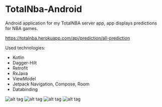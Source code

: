 # TotalNba-Android

Android application for my TotalNBA server app, app displays predictions for NBA games.

https://totalnba.herokuapp.com/api/prediction/all-prediction

Used technologies:
- Kotlin
- Dagger-Hilt
- Retrofit
- RxJava
- ViewModel
- Jetpack Navigation, Compose, Room
- Databinding

![alt tag](https://github.com/borzas89/TotalNBA-Android/blob/main/screenshots/list_smaller.jpeg)
![alt tag](https://github.com/borzas89/TotalNBA-Android/blob/main/screenshots/detail_smaller.jpeg)
![alt tag](https://github.com/borzas89/TotalNBA-Android/blob/main/screenshots/results_smaller.jpeg)
![alt tag](https://github.com/borzas89/TotalNBA-Android/blob/main/screenshots/player_search_smaller.jpeg)

